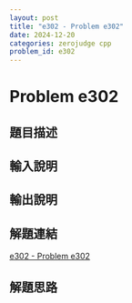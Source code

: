 ```yaml
---
layout: post
title: "e302 - Problem e302"
date: 2024-12-20
categories: zerojudge cpp
problem_id: e302
---
```


# Problem e302

## 題目描述



## 輸入說明



## 輸出說明



## 解題連結

[e302 - Problem e302](https://zerojudge.tw/ShowProblem?problemid=e302)

## 解題思路

